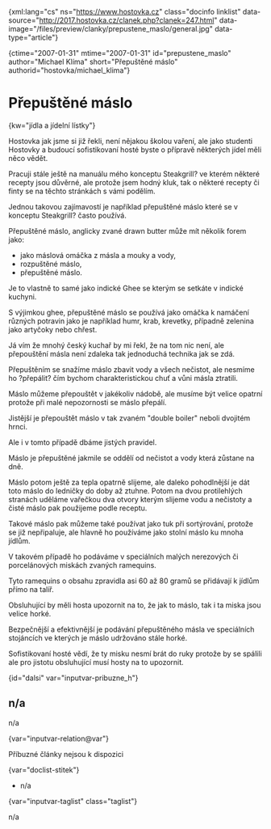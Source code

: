 
{xml:lang="cs" ns="https://www.hostovka.cz" class="docinfo linklist" data-source="http://2017.hostovka.cz/clanek.php?clanek=247.html" data-image="/files/preview/clanky/prepustene_maslo/general.jpg" data-type="article"}

{ctime="2007-01-31" mtime="2007-01-31" id="prepustene\_maslo" author="Michael Klíma" short="Přepuštěné máslo" authorid="hostovka/michael\_klima"}

# Přepuštěné máslo 

{kw="jídla a jídelní lístky"}

Hostovka jak jsme si již řekli, není nějakou školou vaření, ale jako studenti Hostovky a budoucí sofistikovaní hosté byste o přípravě některých jídel měli něco vědět. 

Pracuji stále ještě na manuálu mého konceptu Steakgrill? ve kterém některé recepty jsou důvěrné, ale protože jsem hodný kluk, tak o některé recepty či finty se na těchto stránkách s vámi podělím. 

Jednou takovou zajímavostí je například přepuštěné máslo které se v konceptu Steakgrill? často používá. 

Přepuštěné máslo, anglicky zvané drawn butter může mít několik forem jako: 

  * jako máslová omáčka z másla a mouky a vody, 
  * rozpuštěné máslo, 
  * přepuštěné máslo. 

Je to vlastně to samé jako indické Ghee se kterým se setkáte v indické kuchyni. 

S výjimkou ghee, přepuštěné máslo se používá jako omáčka k namáčení různých potravin jako je například humr, krab, krevetky, případně zelenina jako artyčoky nebo chřest. 

Já vím že mnohý český kuchař by mi řekl, že na tom nic není, ale přepouštění másla není zdaleka tak jednoduchá technika jak se zdá. 

Přepuštěním se snažíme máslo zbavit vody a všech nečistot, ale nesmíme ho ?přepálit? čím bychom charakteristickou chuť a vůni másla ztratili. 

Máslo můžeme přepouštět v jakékoliv nádobě, ale musíme být velice opatrní protože při malé nepozornosti se máslo přepálí. 

Jistější je přepouštět máslo v tak zvaném "double boiler" neboli dvojitém hrnci. 

Ale i v tomto případě dbáme jistých pravidel. 

Máslo je přepuštěné jakmile se oddělí od nečistot a vody která zůstane na dně. 

Máslo potom ještě za tepla opatrně slijeme, ale daleko pohodlnější je dát toto máslo do ledničky do doby až ztuhne. Potom na dvou protilehlých stranách uděláme vařečkou dva otvory kterým slijeme vodu a nečistoty a čisté máslo pak použijeme podle receptu. 

Takové máslo pak můžeme také používat jako tuk při sortýrování, protože se již nepřipaluje, ale hlavně ho používáme jako stolní máslo ku mnoha jídlům. 

V takovém případě ho podáváme v speciálních malých nerezových či porcelánových miskách zvaných ramequins. 

Tyto ramequins o obsahu zpravidla asi 60 až 80 gramů se přidávají k jídlům přímo na talíř. 

Obsluhující by měli hosta upozornit na to, že jak to máslo, tak i ta miska jsou velice horké. 

Bezpečnější a efektivnější je podávání přepuštěného másla ve speciálních stojáncích ve kterých je máslo udržováno stále horké. 

Sofistikovaní hosté vědí, že ty misku nesmí brát do ruky protože by se spálili ale pro jistotu obsluhující musí hosty na to upozornit. 

{id="dalsi" var="inputvar-pribuzne_h"}

## n/a 

n/a 

{var="inputvar-relation@var"}

Příbuzné články nejsou k dispozici 

{var="doclist-stitek"}

  * n/a 

{var="inputvar-taglist" class="taglist"}

n/a

